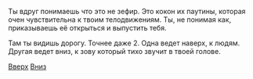 Ты вдруг понимаешь что это не зефир. Это кокон их паутины, которая очен чувствительна к твоим телодвижениям. 
Ты, не понимая как, приказываешь её открыться и выпустить тебя. 

Там ты видишь дорогу. Точнее даже 2. 
Одна ведет наверх, к людям. 
Другая ведет вниз, к зову который тихо звучит в твоей голове.

[Вверх](Up\Up.md)
[Вниз](Down\Down.md)